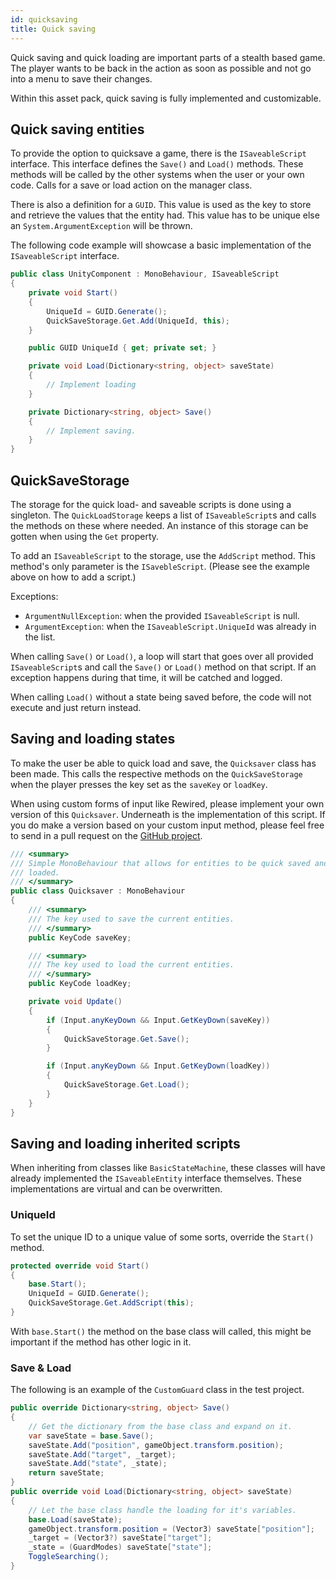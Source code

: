 ```yaml
---
id: quicksaving
title: Quick saving
---
```


Quick saving and quick loading are important parts of a stealth based game.
The player wants to be back in the action as soon as possible and not go into
a menu to save their changes.

Within this asset pack, quick saving is fully implemented and customizable.

## Quick saving entities

To provide the option to quicksave a game, there is the `ISaveableScript` interface.
This interface defines the `Save()` and `Load()` methods.
These methods will be called by the other systems when the user or your own code.
Calls for a save or load action on the manager class.

There is also a definition for a `GUID`. This value is used as the key to store and
retrieve the values that the entity had. This value has to be unique else an
`System.ArgumentException` will be thrown.

The following code example will showcase a basic implementation of the `ISaveableScript`
interface.

```cs
public class UnityComponent : MonoBehaviour, ISaveableScript
{
    private void Start()
    {
        UniqueId = GUID.Generate();
        QuickSaveStorage.Get.Add(UniqueId, this);
    }

    public GUID UniqueId { get; private set; }

    private void Load(Dictionary<string, object> saveState)
    {
        // Implement loading
    }

    private Dictionary<string, object> Save()
    {
        // Implement saving.
    }
}
```

## QuickSaveStorage

The storage for the quick load- and saveable scripts is done using a singleton.
The `QuickLoadStorage` keeps a list of `ISaveableScript`s and calls the methods
on these where needed.
An instance of this storage can be gotten when using the `Get` property.

To add an `ISaveableScript` to the storage, use the `AddScript` method.
This method's only parameter is the `ISavebleScript`. (Please see the example
above on how to add a script.)

Exceptions:

- `ArgumentNullException`: when the provided `ISaveableScript` is null.
- `ArgumentException`: when the `ISaveableScript.UniqueId` was already in the list.

When calling `Save()` or `Load()`, a loop will start that goes over all provided
`ISaveableScript`s and call the `Save()` or `Load()` method on that script.
If an exception happens during that time, it will be catched and logged.

When calling `Load()` without a state being saved before, the code will not execute
and just return instead.

## Saving and loading states

To make the user be able to quick load and save, the `Quicksaver` class has been made.
This calls the respective methods on the `QuickSaveStorage` when the player
presses the key set as the `saveKey` or `loadKey`.

When using custom forms of input like Rewired, please implement your own version
of this `Quicksaver`. Underneath is the implementation of this script.
If you do make a version based on your custom input method, please feel free to
send in a pull request on the
[GitHub project](https://github.com/bartdebever/StealthPack).

```cs
/// <summary>
/// Simple MonoBehaviour that allows for entities to be quick saved and
/// loaded.
/// </summary>
public class Quicksaver : MonoBehaviour
{
    /// <summary>
    /// The key used to save the current entities.
    /// </summary>
    public KeyCode saveKey;

    /// <summary>
    /// The key used to load the current entities.
    /// </summary>
    public KeyCode loadKey;

    private void Update()
    {
        if (Input.anyKeyDown && Input.GetKeyDown(saveKey))
        {
            QuickSaveStorage.Get.Save();
        }

        if (Input.anyKeyDown && Input.GetKeyDown(loadKey))
        {
            QuickSaveStorage.Get.Load();
        }
    }
}
```

## Saving and loading inherited scripts

When inheriting from classes like `BasicStateMachine`, these classes will have
already implemented the `ISaveableEntity` interface themselves.
These implementations are virtual and can be overwritten.

### UniqueId

To set the unique ID to a unique value of some sorts, override the `Start()` method.

```cs
protected override void Start()
{
    base.Start();
    UniqueId = GUID.Generate();
    QuickSaveStorage.Get.AddScript(this);
}
```

With `base.Start()` the method on the base class will called, this might be important
if the method has other logic in it.

### Save & Load

The following is an example of the `CustomGuard` class in the test project.

```cs
public override Dictionary<string, object> Save()
{
    // Get the dictionary from the base class and expand on it.
    var saveState = base.Save();
    saveState.Add("position", gameObject.transform.position);
    saveState.Add("target", _target);
    saveState.Add("state", _state);
    return saveState;
}
public override void Load(Dictionary<string, object> saveState)
{
    // Let the base class handle the loading for it's variables.
    base.Load(saveState);
    gameObject.transform.position = (Vector3) saveState["position"];
    _target = (Vector3?) saveState["target"];
    _state = (GuardModes) saveState["state"];
    ToggleSearching();
}
```
